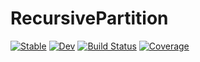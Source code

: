 # RecursivePartition
[![Stable](https://img.shields.io/badge/docs-stable-blue.svg)](https://dfcorbin.github.io/RecursivePartition.jl/stable)
[![Dev](https://img.shields.io/badge/docs-dev-blue.svg)](https://dfcorbin.github.io/RecursivePartition.jl/dev)
[![Build Status](https://travis-ci.com/dfcorbin/RecursivePartition.jl.svg?branch=main)](https://travis-ci.com/dfcorbin/RecursivePartition.jl)
[![Coverage](https://codecov.io/gh/dfcorbin/RecursivePartition.jl/branch/main/graph/badge.svg)](https://codecov.io/gh/dfcorbin/RecursivePartition.jl)

